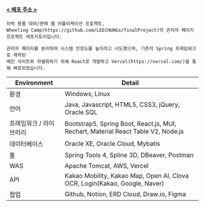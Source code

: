 #### [< 배포 주소 >](https://github.com/LEECHUNGs/finalProject)

```
차박 용품 대여/판매 웹 어플리케이션 프로젝트, 
Wheeling Camp(https://github.com/LEECHUNGs/finalProject)의 관리자 페이지 프로젝트 레포지토리입니다.

관리자 페이지를 분리하여 시스템 안정도를 높이려고 시도했으며, 기존의 Spring 프레임워크로 제작된
메인 사이트와 차별화하기 위해 React로 개발하고 Vercel(https://vercel.com/)을 통해 배포되었습니다.
```

| Environment | Detail |
| --- | --- |
| 환경 | Windows, Linux |
| 언어 | Java, Javascript, HTML5, CSS3, jQuery, Oracle SQL |
| 프레임워크 / 라이브러리|  Bootstrap5, Spring Boot, React.js, MUI, Rechart, Material React Table V2, Node.js |
| 데이터베이스 | Oracle XE, Oracle Cloud, Mybatis | 
| 툴 | Spring Tools 4, Spline 3D, DBeaver, Postman |
| WAS | Apache Tomcat, AWS, Vercel |
| API | Kakao Mobility, Kakao Map, Open AI, Clova OCR, Login(Kakao, Google, Naver) |
| 협업 | Github, Notion, ERD Cloud, Draw.io, Figma |
